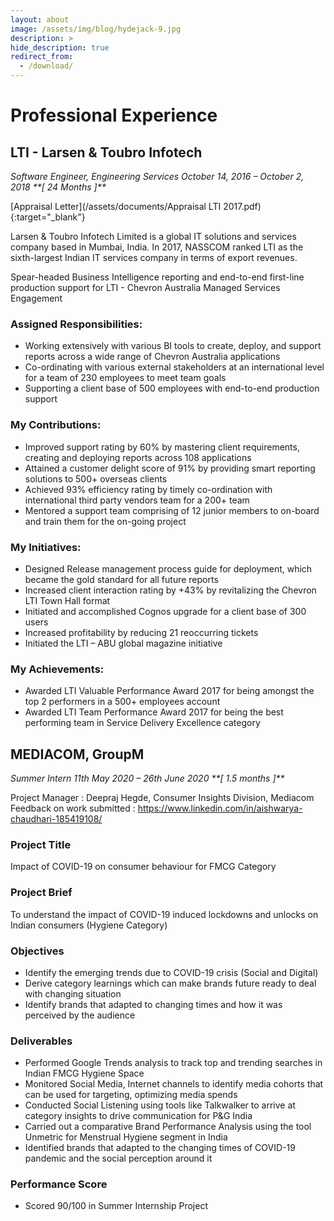 ```yaml
---
layout: about
image: /assets/img/blog/hydejack-9.jpg
description: >
hide_description: true
redirect_from:
  - /download/
---
```


# Professional Experience


## LTI - Larsen & Toubro Infotech

<em>
Software Engineer,
Engineering Services
October 14, 2016 – October 2, 2018 
**[ 24 Months ]**
</em>

[Appraisal Letter](/assets/documents/Appraisal LTI 2017.pdf){:target="_blank"}

Larsen & Toubro Infotech Limited is a global IT solutions and services company based in Mumbai, India. In 2017, NASSCOM ranked LTI as the sixth-largest Indian IT services company in terms of export revenues. 

Spear-headed Business Intelligence reporting and end-to-end first-line production support for LTI - Chevron Australia Managed Services Engagement 

### Assigned Responsibilities:

- Working extensively with various BI tools to create, deploy, and support reports across a wide range of Chevron Australia applications
- Co-ordinating with various external stakeholders at an international level for a team of 230 employees to meet team goals 
- Supporting a client base of 500 employees with end-to-end production support 

### My Contributions: 

- Improved support rating by 60% by mastering client requirements, creating and deploying reports across 108 applications
- Attained a customer delight score of 91% by providing smart reporting solutions to 500+ overseas clients
- Achieved 93% efficiency rating by timely co-ordination with international third party vendors team for a 200+ team
- Mentored a support team comprising of 12 junior members to on-board and train them for the on-going project 

### My Initiatives: 

- Designed Release management process guide for deployment, which became the gold standard for all future reports
- Increased client interaction rating by +43% by revitalizing the Chevron LTI Town Hall format
- Initiated and accomplished Cognos upgrade for a client base of 300 users  
- Increased profitability by reducing 21 reoccurring tickets 
- Initiated the LTI – ABU global magazine initiative 

### My Achievements:

- Awarded LTI Valuable Performance Award 2017 for being amongst the top 2 performers in a 500+ employees account
- Awarded LTI Team Performance Award 2017 for being the best performing team in Service Delivery Excellence category


## MEDIACOM, GroupM

<em>
Summer Intern
11th May 2020 – 26th June 2020 
**[ 1.5 months ]**
</em>

Project Manager : Deepraj Hegde, Consumer Insights Division, Mediacom 
Feedback on work submitted : https://www.linkedin.com/in/aishwarya-chaudhari-185419108/


### Project Title 
Impact of COVID-19 on consumer behaviour for FMCG Category

### Project Brief 
To understand the impact of COVID-19 induced lockdowns and unlocks on Indian consumers (Hygiene Category)

### Objectives
- Identify the emerging trends due to COVID-19 crisis (Social and Digital)
- Derive category learnings which can make brands future ready to deal with changing situation  
- Identify brands that adapted to changing times and how it was perceived by the audience 

### Deliverables 
- Performed Google Trends analysis to track top and trending searches in Indian FMCG Hygiene Space  
- Monitored Social Media, Internet channels to identify media cohorts that can be used for targeting, optimizing media spends 
- Conducted Social Listening using tools like Talkwalker to arrive at category insights to drive communication for P&G India 
- Carried out a comparative Brand Performance Analysis using the tool Unmetric for Menstrual Hygiene segment in India   
- Identified brands that adapted to the changing times of COVID-19 pandemic and the social perception around it  

### Performance Score 
- Scored 90/100 in Summer Internship Project 


